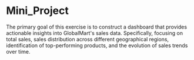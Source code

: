 # Mini_Project
The primary goal of this exercise is to construct a dashboard that provides actionable insights into GlobalMart's sales data. Specifically, focusing on total sales, sales distribution across different geographical regions, identification of top-performing products, and the evolution of sales trends over time.
